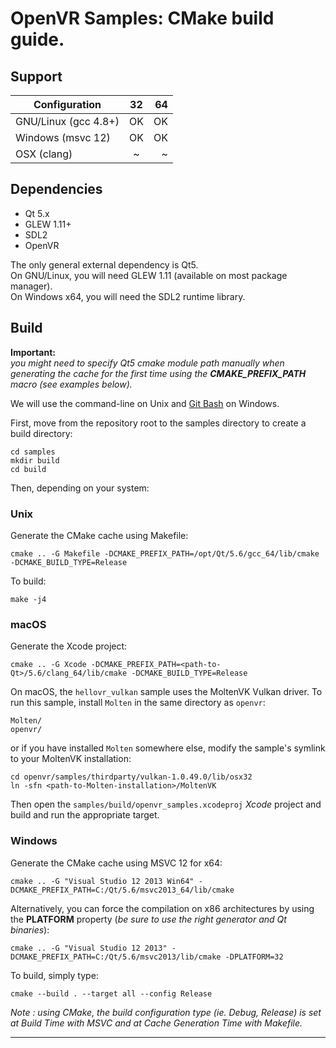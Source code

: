 # OpenVR Samples: CMake build guide.

## Support

|      Configuration      |    32     |    64     |
| ----------------------- |:---------:|----------:|
| GNU/Linux   (gcc 4.8+)  |   OK      |    OK     |
| Windows     (msvc 12)   |   OK      |    OK     |
| OSX         (clang)     |   ~       |    ~      |


## Dependencies

* Qt 5.x
* GLEW 1.11+
* SDL2
* OpenVR

The only general external dependency is Qt5.<br/>
On GNU/Linux, you will need GLEW 1.11 (available on most package manager).<br/>
On Windows x64, you will need the SDL2 runtime library.

## Build

**Important:**<br/>
*you might need to specify Qt5 cmake module path manually when generating the cache for the first time using the __CMAKE_PREFIX_PATH__ macro (see examples below).*

We will use the command-line on Unix and [Git Bash](https://git-for-windows.github.io/) on Windows.

First, move from the repository root to the samples directory to create a build directory:

	cd samples
	mkdir build
	cd build

Then, depending on your system:

### Unix

Generate the CMake cache using Makefile:

	cmake .. -G Makefile -DCMAKE_PREFIX_PATH=/opt/Qt/5.6/gcc_64/lib/cmake -DCMAKE_BUILD_TYPE=Release

To build:

	make -j4

### macOS

Generate the Xcode project:

	cmake .. -G Xcode -DCMAKE_PREFIX_PATH=<path-to-Qt>/5.6/clang_64/lib/cmake -DCMAKE_BUILD_TYPE=Release

On macOS, the `hellovr_vulkan` sample uses the MoltenVK Vulkan driver. To run this sample, install 
`Molten` in the same directory as `openvr`:

	Molten/
	openvr/

or if you have installed `Molten` somewhere else, modify the sample's symlink to your MoltenVK installation:

	cd openvr/samples/thirdparty/vulkan-1.0.49.0/lib/osx32
	ln -sfn <path-to-Molten-installation>/MoltenVK

Then open the `samples/build/openvr_samples.xcodeproj` *Xcode* project and build and run the appropriate target.


### Windows

Generate the CMake cache using MSVC 12 for x64:
```
cmake .. -G "Visual Studio 12 2013 Win64" -DCMAKE_PREFIX_PATH=C:/Qt/5.6/msvc2013_64/lib/cmake
```

Alternatively, you can force the compilation on x86 architectures by using the **PLATFORM** property (*be sure to use the right generator and Qt binaries*):
```
cmake .. -G "Visual Studio 12 2013" -DCMAKE_PREFIX_PATH=C:/Qt/5.6/msvc2013/lib/cmake -DPLATFORM=32
```

To build, simply type:
```
cmake --build . --target all --config Release
```

*Note : using CMake, the build configuration type (ie. Debug, Release) is set at Build Time with MSVC and at Cache Generation Time with Makefile.*

---
